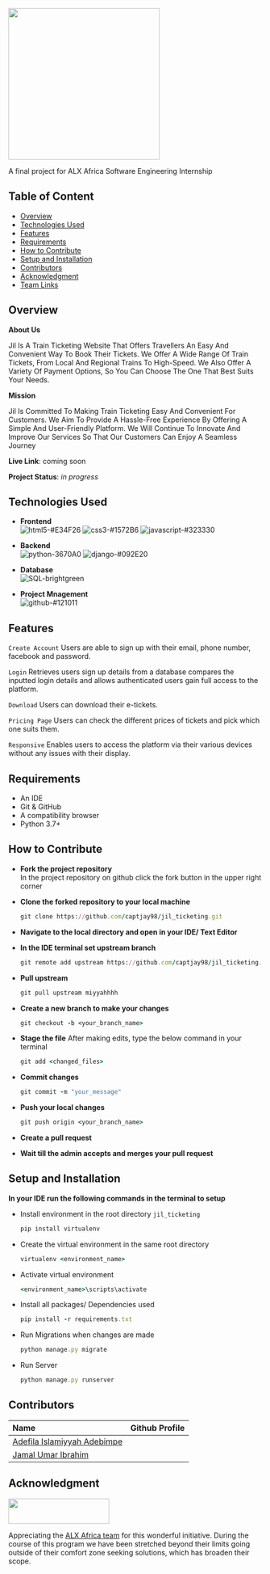 <p align="left">
   <img height= "300px" src="https://i.imgur.com/dphk7Lz.png">
<p/>

 A final project for ALX Africa Software Engineering Internship

## Table of Content
* [Overview](#overview)
* [Technologies Used](#technologies-used)
* [Features](#features)
* [Requirements](#requirements)
* [How to Contribute](#how-to-contribute)
* [Setup and Installation](#setup-and-installation)
* [Contributors](#contributors)
* [Acknowledgment](#acknowledgment)
* [Team Links](#team-links)

## Overview
__About Us__

Jil Is A Train Ticketing Website That Offers Travellers An Easy And Convenient Way To Book Their Tickets. We Offer A Wide Range Of Train Tickets, From Local And Regional Trains To High-Speed. We Also Offer A Variety Of Payment Options, So You Can Choose The One That Best Suits Your Needs.

__Mission__

Jil Is Committed To Making Train Ticketing Easy And Convenient For Customers. We Aim To Provide A Hassle-Free Experience By Offering A Simple And User-Friendly Platform. We Will Continue To Innovate And Improve Our Services So That Our Customers Can Enjoy A Seamless Journey

__Live Link__: coming soon

__Project Status__: _in progress_

## Technologies Used
  - __Frontend__ <br/>
![html5-#E34F26](https://user-images.githubusercontent.com/72948572/183910382-06b2d259-2f17-4c4f-afb0-0ed20cddd85c.svg) ![css3-#1572B6](https://user-images.githubusercontent.com/72948572/183910424-215b3da2-9067-44ba-a16a-91eefc3d90fc.svg) ![javascript-#323330](https://user-images.githubusercontent.com/72948572/183910461-4e24a5f5-7ad9-48a0-a7b0-94bcba32a94b.svg)

  - __Backend__ <br/>
  ![python-3670A0](https://user-images.githubusercontent.com/72948572/183910681-b6193dcd-8242-4a5e-af78-d79f99fc40b6.svg) ![django-#092E20](https://user-images.githubusercontent.com/72948572/183910701-cdc634b5-9524-4158-8063-045000741e42.svg)

  - __Database__ <br/>
  ![SQL-brightgreen](https://user-images.githubusercontent.com/72948572/183910301-8bcb404e-4fdd-497f-a493-a33430561a9b.svg)
  
  - __Project Mnagement__ <br/>
  ![github-#121011](https://user-images.githubusercontent.com/72948572/183911700-45ab5ec7-8f95-41ce-8d0e-616ddca2827f.svg)

## Features
  `Create Account` Users are able to sign up with their email, phone number, facebook and password.
  
  `Login` Retrieves users sign up details from a database compares the inputted login details and allows authenticated users gain full access to the platform.
  
  `Download` Users can download their e-tickets.
 
  `Pricing Page` Users can check the different prices of tickets and pick which one suits them.
  
  `Responsive` Enables users to access the platform via their various devices without any issues with their display.

## Requirements
* An IDE
* Git & GitHub 
* A compatibility browser
* Python 3.7+

## How to Contribute 
- __Fork the project repository__<br/>
In the project repository on github click the fork button in the upper right corner

- __Clone the forked repository to your local machine__

    ```ruby
    git clone https://github.com/captjay98/jil_ticketing.git
    ```
- __Navigate to the local directory and open in your IDE/ Text Editor__

- __In the IDE terminal set upstream branch__

    ```ruby
    git remote add upstream https://github.com/captjay98/jil_ticketing.git
    ```
- __Pull upstream__

    ```ruby
    git pull upstream miyyahhhh
    ```
    
- __Create a new branch to make your changes__

    ```ruby
    git checkout -b <your_branch_name>
    ```
    
- __Stage the file__
After making edits, type the below command in your terminal

    ```ruby
    git add <changed_files>
    ```
    
- __Commit changes__

    ```ruby
    git commit -m "your_message"
    ```
- __Push your local changes__

    ```ruby
    git push origin <your_branch_name>
    ```

- __Create a pull request__

- __Wait till the admin accepts and merges your pull request__

## Setup and Installation 
  __In your IDE run the following commands in the terminal to setup__
- Install  environment in the root directory `jil_ticketing`

    ``` ruby
    pip install virtualenv
    ```
- Create the virtual environment in the same root directory

    ``` ruby
    virtualenv <environment_name>
    ``` 
- Activate virtual environment

    ``` ruby
    <environment_name>\scripts\activate
    ``` 
- Install all packages/ Dependencies used
    ``` ruby
    pip install -r requirements.txt
    ```
- Run Migrations when changes are made

    ``` ruby
    python manage.py migrate
    ``` 
- Run Server

    ``` ruby
    python manage.py runserver
    ```

## Contributors

|__Name__ | __Github Profile__|
|:--------|:------------------|
| [Adefila Islamiyyah Adebimpe](https://github.com/MiyyahCodes)
| [Jamal Umar Ibrahim](https://github.com/captjay98)

## Acknowledgment 
<img src="https://i.imgur.com/s1LfpPD.jpg" width="200" height="50">

Appreciating the [ALX Africa team](https://www.alxafrica.com/) for this wonderful initiative.
During the course of this program we have been stretched beyond their limits going outside of their comfort zone seeking solutions, which has broaden their scope.

